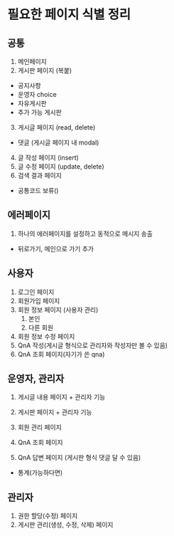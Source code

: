# 필요한 페이지 식별 정리

## 공통
1. 메인페이지
2. 게시판 페이지 (복붙)
  - 공지사항
  - 운영자 choice
  - 자유게시판
  - 추가 가능 게시판
3. 게시글 페이지 (read, delete)
  - 댓글 (게시글 페이지 내 modal)
4. 글 작성 페이지 (insert)
5. 글 수정 페이지 (update, delete)
6. 검색 결과 페이지

- 공통코드 보류()

## 에러페이지
1. 하나의 에러페이지를 설정하고 동적으로 메시지 송출
  - 뒤로가기, 메인으로 가기 추가

## 사용자
1. 로그인 페이지
2. 회원가입 페이지
3. 회원 정보 페이지 (사용자 관리)
   1. 본인
   2. 다른 회원
4. 회원 정보 수정 페이지
5. QnA 작성(게시글 형식으로 관리자와 작성자만 볼 수 있음)
6. QnA 조회 페이지(자기가 쓴 qna)

## 운영자, 관리자
1. 게시글 내용 페이지 + 관리자 기능
2. 게시판 페이지 + 관리자 기능
3. 회원 관리 페이지 

5. QnA 조회 페이지
6. QnA 답변 페이지 (게시판 형식 댓글 달 수 있음)

-  통계(가능하다면)

## 관리자
1. 권한 할당(수정) 페이지
2. 게시판 관리(생성, 수정, 삭제) 페이지
